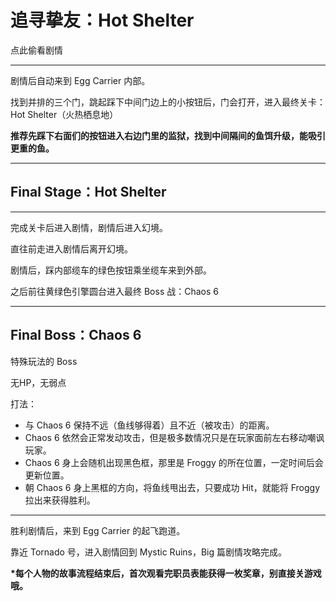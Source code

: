 # 追寻挚友：Hot Shelter

点此偷看剧情

---

剧情后自动来到 Egg Carrier 内部。

找到并排的三个门，跳起踩下中间门边上的小按钮后，门会打开，进入最终关卡：Hot Shelter（火热栖息地）

**推荐先踩下右面们的按钮进入右边门里的监狱，找到中间隔间的鱼饵升级，能吸引更重的鱼。**

---

## Final Stage：Hot Shelter

---

完成关卡后进入剧情，剧情后进入幻境。

直往前走进入剧情后离开幻境。

剧情后，踩内部缆车的绿色按钮乘坐缆车来到外部。

之后前往黄绿色引擎圆台进入最终 Boss 战：Chaos 6

---

## Final Boss：Chaos 6

特殊玩法的 Boss

无HP，无弱点

打法：

* 与 Chaos 6 保持不远（鱼线够得着）且不近（被攻击）的距离。
* Chaos 6 依然会正常发动攻击，但是极多数情况只是在玩家面前左右移动嘲讽玩家。
* Chaos 6 身上会随机出现黑色框，那里是 Froggy 的所在位置，一定时间后会更新位置。
* 朝 Chaos 6 身上黑框的方向，将鱼线甩出去，只要成功 Hit，就能将 Froggy 拉出来获得胜利。

---

胜利剧情后，来到 Egg Carrier 的起飞跑道。

靠近 Tornado 号，进入剧情回到 Mystic Ruins，Big 篇剧情攻略完成。

**\*每个人物的故事流程结束后，首次观看完职员表能获得一枚奖章，别直接关游戏哦。**


